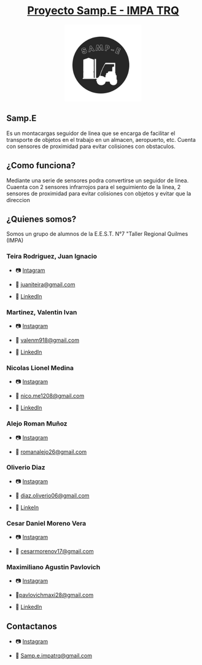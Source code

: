  <div align="center">

# [Proyecto Samp.E - IMPA TRQ](https://www.instagram.com/samp.e_/)

<img src=https://github.com/juanteira/Samp.e-2024/blob/main/LOGO/LOGO%20SAMP.E.png width="200" height="200" />

</div>

## Samp.E
Es un montacargas seguidor de linea que se encarga de facilitar el transporte de objetos en el trabajo en un almacen, aeropuerto, etc. Cuenta con sensores de proximidad para evitar colisiones con obstaculos.

## ¿Como funciona?
Mediante una serie de sensores podra convertirse un seguidor de linea. Cuaenta con 2 sensores infrarrojos para el seguimiento de la linea, 2 sensores de proximidad para evitar colisiones con objetos y evitar que la direccion  

## ¿Quienes somos?
Somos un grupo de alumnos de la E.E.S.T. N°7 "Taller Regional Quilmes (IMPA)

### Teira Rodriguez, Juan Ignacio
* 📷 [Intagram](https://www.instagram.com/brocoli_tr/)

* 📧 juaniteira@gmail.com

* 💼 [LinkedIn](https://www.linkedin.com/in/juan-ignacio-teira-rodriguez-832899302/)

### Martinez, Valentin Ivan
* 📷 [Instagram](https://www.instagram.com/_valencioo/) 

* 📧 valenm918@gmail.com

* 💼 [LinkedIn](https://www.linkedin.com/in/valentin-ivan-martinez-210978302/)

### Nicolas Lionel Medina
* 📷 [Instagram](https://www.instagram.com/_nicoo.05/)
 
* 📧 nico.me1208@gmail.com

* 💼 [LinkedIn](https://www.linkedin.com/in/nicolas-lionel-medina-719976302/)

### Alejo Roman Muñoz
* 📷 [Instagram](https://www.instagram.com/alejoroo_/)
  
* 📧 romanalejo26@gmail.com

### Oliverio Diaz
* 📷 [Instagram](https://www.instagram.com/olidiazz_/) 

* 📧 diaz.oliverio06@gmail.com

* 💼 [LinkeIn](https://www.linkedin.com/in/olidiazz/)

### Cesar Daniel Moreno Vera
* 📷 [Instagram](https://www.instagram.com/cesar.daniel__/)

* 📧 cesarmorenov17@gmail.com

### Maximiliano Agustin Pavlovich
* 📷 [Instagram](https://www.instagram.com/maxiis.1/)

* 📧pavlovichmaxi28@gmail.com

* 💼 [LinkedIn](https://www.linkedin.com/in/maxipavlovich/)

## Contactanos

* 📷 [Instagram](https://www.instagram.com/samp.e_/)

* 📧 Samp.e.impatrq@gmail.com
